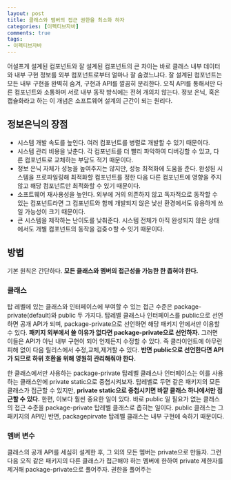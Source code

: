 ```yaml
---
layout: post
title: 클래스와 멤버의 접근 권한을 최소화 하자
categories: [이펙티브자바]
comments: true 
tags:
- 이펙티브자바
---
```


어설프게 설계된 컴포넌트와 잘 설계된 컴포넌트의 큰 차이는 바로 클래스 내부 데이터와 내부 구현 정보를 외부 컴포넌트로부터 얼마나 잘 숨겼느냐다. 잘 설계된 컴포넌트는 모든 내부 구현을 완벽히 숨겨, 구현과 API를 깔끔히 분리한다. 오직 API를 통해서만 다른 컴포넌트와 소통하며 서로 내부 동작 방식에는 전혀 개의치 않는다. 정보 은닉, 혹은 캡슐화라고 하는 이 개념은 소프트웨어 설계의 근간이 되는 원리다.

## 정보은닉의 장점

- 시스템 개발 속도를 높인다. 여러 컴포넌트를 병렬로 개발할 수 있기 때문이다.	
- 시스템 관리 비용을 낮춘다. 각 컴포넌트를 더 빨리 파악하여 디버깅할 수 있고, 다른 컴포넌트로 교체하는 부담도 적기 때문이다.
- 정보 은닉 자체가 성능을 높여주지는 않지만, 성능 최적화에 도움을 준다. 완성된 시스템을 프로파일링해 최적화할 컴포넌트를 정한 다음 다른 컴포넌트에 영향을 주지 않고 해당 컴포넌트만 최적화할 수 있기 때문이다.
- 소프트웨어 재사용성을 높인다. 외부에 거의 의존하지 않고 독자적으로 동작할 수 있는 컴포넌트라면 그 컴포넌트와 함께 개발되지 않은 낯선 환경에서도 유용하게 쓰일 가능성이 크기 때문이다.
- 큰 시스템을 제작하는 난이도를 낮춰준다. 시스템 전체가 아직 완성되지 않은 상태에서도 개별 컴포넌트의 동작을 검즞ㅇ할 수 잇기 때문이다.



## 방법

기본 원칙은 간단하다. **모든 클래스와 멤버의 접근성을 가능한 한 좁혀야 한다.**

### 클래스 

탑 레벨에 있는 클래스와 인터페이스에 부여할 수 있는 접근 수준은 package-private(default)와 public 두 가지다. 탑레벨 클래스나 인터페이스를 public으로 선언하면 공개 API가 되며, package-private으로 선언하면 해당 패키지 안에서만 이용할 수 있다. **패키지 외부에서 쓸 이유가 없다면 package-private으로 선언하자.** 그러면 이들은 API가 아닌 내부 구현이 되어 언제든지 수정할 수 있다. 즉 클라이언트에 아무런 피해 없이 다음 릴리스에서 수정,교체,제거할 수 있다. **반면 public으로 선언한다면 API가 되므로 하위 호환을 위해 영원히 관리해줘야 한다.**

한 클래스에서만 사용하는 package-private 탑레벨 클래스나 인터페이스는 이를 사용하는 클래스안에 private static으로 중쳡시켜보자. 탑레벨로 두면 같은 패키지의 모든 클래스가 접근할 수 있지만, **private static으로 중첩시키면 바깥 클래스 하나에서만 접근할 수 있다.** 한편, 이보다 훨씬 중요한 일이 있다. 바로 public 일 필요가 없는 클래스의 접근 수준을 package-private 탑레벨 클래스로 좁히는 일이다. public 클래스는 그 패키지의 API인 반면, packagepirvate 탑레벨 클래스는 내부 구현에 속하기 때문이다.

### 멤버 변수

클래스의 공개 API를 세심히 설계한 후, 그 외의 모든 멤버는 private으로 만들자. 그런 다음 오직 같은 패키지의 다른 클래스가 접근해야 하는 멤버에 한하여 private 제한자를 제거해 package-private으로 풀어주자. 권한을 풀어주는 